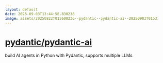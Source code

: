 ```yaml
---
layout: default
date: 2025-09-03T13:44:58.830238
image: assets/20250822T015608236--pydantic--pydantic-ai--20250903T015312037--cropped.png
---
```


# [pydantic/pydantic-ai](https://github.com/pydantic/pydantic-ai)

build AI agents in Python with Pydantic, supports multiple LLMs
